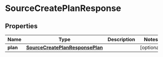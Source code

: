 

# SourceCreatePlanResponse


## Properties

| Name | Type | Description | Notes |
|------------ | ------------- | ------------- | -------------|
|**plan** | [**SourceCreatePlanResponsePlan**](SourceCreatePlanResponsePlan.md) |  |  [optional] |



